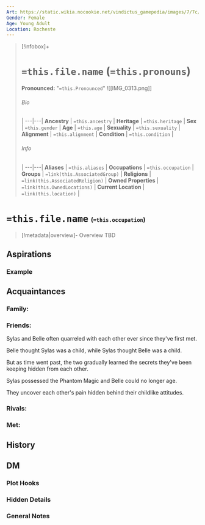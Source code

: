 ```yaml
---
Art: https://static.wikia.nocookie.net/vindictus_gamepedia/images/7/7c/Belle_%28NPC_Icon%29.png/revision/latest?cb=20200430035726
Gender: Female
Age: Young Adult
Location: Rocheste
---
```


> [!infobox]+
> # `=this.file.name` (`=this.pronouns`)
> **Pronounced:**  "`=this.Pronounced`"
![[IMG_0313.png]]
> ###### Bio
>  |
> ---|---|
> **Ancestry** | `=this.ancestry` |
> **Heritage** | `=this.heritage` |
> **Sex** | `=this.gender` |
> **Age** | `=this.age` |
> **Sexuality** | `=this.sexuality` |
> **Alignment** | `=this.alignment` |
> **Condition** | `=this.condition` |
> ###### Info
>  |
> ---|---|
> **Aliases** | `=this.aliases` |
> **Occupations** | `=this.occupation` |
> **Groups** | `=link(this.AssociatedGroup)` |
> **Religions** | `=link(this.AssociatedReligion)` |
> **Owned Properties** | `=link(this.OwnedLocations)` |
> **Current Location** | `=link(this.location)` |

# **`=this.file.name`** <span style="font-size: medium">(`=this.occupation`)</span>
> [!metadata|overview]- Overview 
> TBD

## Aspirations
### Example


## Acquaintances
### Family:


### Friends:
Sylas and Belle often quarreled with each other ever since they've first met.

Belle thought Sylas was a child, while Sylas thought Belle was a child.

But as time went past, the two gradually learned the secrets they've been keeping hidden from each other.

Sylas possessed the Phantom Magic and Belle could no longer age.

They uncover each other's pain hidden behind their childlike attitudes.

### Rivals:


### Met:


## History


## DM
### Plot Hooks


### Hidden Details


### General Notes

